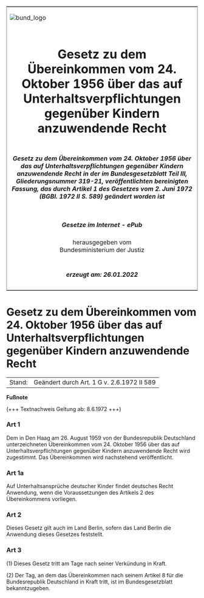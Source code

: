 <span id="DECKBLATT.html"></span>

<table border="0" frame="border" width="100%">

<tr valign="top">

<td align="left">

![bund\_logo](BfJ_2021_Web_de_de.gif)

</td>

<td align="right">

 

</td>

</tr>

<tr align="center" valign="middle">

<td colspan="2">

# Gesetz zu dem Übereinkommen vom 24. Oktober 1956 über das auf Unterhaltsverpflichtungen gegenüber Kindern anzuwendende Recht

</td>

</tr>

<tr align="center" valign="middle">

<td colspan="2">

##### Gesetz zu dem Übereinkommen vom 24. Oktober 1956 über das auf Unterhaltsverpflichtungen gegenüber Kindern anzuwendende Recht in der im Bundesgesetzblatt Teil III, Gliederungsnummer 319-21, veröffentlichten bereinigten Fassung, das durch Artikel 1 des Gesetzes vom 2. Juni 1972 (BGBl. 1972 II S. 589) geändert worden ist

</td>

</tr>

<tr align="center" valign="middle">

<td colspan="2">

  
  

##### Gesetze im Internet - ePub  
  
herausgegeben vom  
Bundesministerium der Justiz

</td>

</tr>

<tr align="center" valign="bottom">

<td colspan="2">

  
  

##### erzeugt am: 26.01.2022

</td>

</tr>

</table>

<span id="BJNR210120961.html"></span>

# Gesetz zu dem Übereinkommen vom 24. Oktober 1956 über das auf Unterhaltsverpflichtungen gegenüber Kindern anzuwendende Recht

<div>

<div class="jnhtml">

|        |                                            |
| ------ | ------------------------------------------ |
| Stand: | Geändert durch Art. 1 G v. 2.6.1972 II 589 |

</div>

</div>

<div>

  
**Fußnote**

<div class="jnhtml">

<div>

<div class="jurAbsatz">

(+++ Textnachweis Geltung ab: 8.6.1972 +++)

</div>

</div>

</div>

</div>

<span id="BJNR210120961BJNE000100306.html"></span>

### Art 1  

<div>

<div class="jnhtml">

<div>

<div class="jurAbsatz">

Dem in Den Haag am 26. August 1959 von der Bundesrepublik Deutschland
unterzeichneten Übereinkommen vom 24. Oktober 1956 über das auf
Unterhaltsverpflichtungen gegenüber Kindern anzuwendende Recht wird
zugestimmt. Das Übereinkommen wird nachstehend veröffentlicht.

</div>

</div>

</div>

</div>

<span id="BJNR210120961BJNE000200306.html"></span>

### Art 1a  

<div>

<div class="jnhtml">

<div>

<div class="jurAbsatz">

Auf Unterhaltsansprüche deutscher Kinder findet deutsches Recht
Anwendung, wenn die Voraussetzungen des Artikels 2 des Übereinkommens
vorliegen.

</div>

</div>

</div>

</div>

<span id="BJNR210120961BJNE000300306.html"></span>

### Art 2  

<div>

<div class="jnhtml">

<div>

<div class="jurAbsatz">

Dieses Gesetz gilt auch im Land Berlin, sofern das Land Berlin die
Anwendung dieses Gesetzes feststellt.

</div>

</div>

</div>

</div>

<span id="BJNR210120961BJNE000400306.html"></span>

### Art 3  

<div>

<div class="jnhtml">

<div>

<div class="jurAbsatz">

(1) Dieses Gesetz tritt am Tage nach seiner Verkündung in Kraft.

</div>

<div class="jurAbsatz">

(2) Der Tag, an dem das Übereinkommen nach seinem Artikel 8 für die
Bundesrepublik Deutschland in Kraft tritt, ist im Bundesgesetzblatt
bekanntzugeben.

</div>

</div>

</div>

</div>
